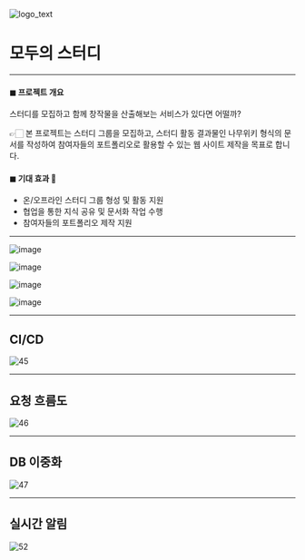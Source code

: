  ![logo_text](https://github.com/bitcamp-teams/mos/assets/150896440/06022d5c-844c-4d3b-9244-c7a65164386a)

# 모두의 스터디
---
#### ◼ 프로젝트 개요
스터디를 모집하고 함께 창작물을 산출해보는 서비스가 있다면 어떨까? 

👉🏻 본 프로젝트는 스터디 그룹을 모집하고, 스터디 활동 결과물인 나무위키 형식의 문서를 작성하여 참여자들의 포트폴리오로 활용할 수 있는 웹 사이트 제작을 목표로 합니다.

#### ◼ 기대 효과 🤼
- 온/오프라인 스터디 그룹 형성 및 활동 지원
- 협업을 통한 지식 공유 및 문서화 작업 수행
- 참여자들의 포트폴리오 제작 지원

---

![image](https://github.com/bitcamp-teams/mos/assets/150896440/bcc1d0f4-1777-409d-907c-afe5e70bed1e)

![image](https://github.com/bitcamp-teams/mos/assets/150896440/062120a3-b3b4-4b8a-8c0a-1c9df066202e)

![image](https://github.com/bitcamp-teams/mos/assets/150896440/f7d6bf44-8d14-4a0f-896a-d9f7870b6713)

![image](https://github.com/bitcamp-teams/mos/assets/150896440/30f7f394-ac95-41b3-830c-d76435625694)

---

## CI/CD

![45](https://github.com/bitcamp-teams/mos/assets/48509269/abef67da-ec15-4bf5-9910-de293a327dde)

---

## 요청 흐름도

![46](https://github.com/bitcamp-teams/mos/assets/48509269/58583472-38b5-4684-881b-5161b242ac52)

---

## DB 이중화

![47](https://github.com/bitcamp-teams/mos/assets/48509269/1e5c194a-fad3-4fb6-b30e-6db9e246b39e)

---

## 실시간 알림

![52](https://github.com/bitcamp-teams/mos/assets/48509269/ac9e340a-4329-4ba9-b389-56ce9d1d8b2c)


